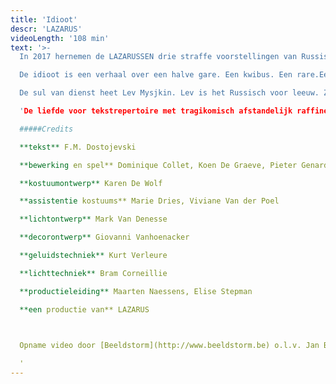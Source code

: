 ```yaml
---
title: 'Idioot'
descr: 'LAZARUS'
videoLength: '108 min'
text: '>-
  In 2017 hernemen de LAZARUSSEN drie straffe voorstellingen van Russische schrijvers onder de noemer ‘De Russen komen!’: Oblomow, Idioot en Karamazow. Eén keer Gontsjarow, twee keer Dostojewski. Drie joekels van romans met een serieuze staat van dienst.

  De idioot is een verhaal over een halve gare. Een kwibus. Een rare.Een prins, maar niet in de betekenis van koningszoon.

  De sul van dienst heet Lev Mysjkin. Lev is het Russisch voor leeuw. Zoals Leo. Lev, Leo. Leeuw. En Mysj is het Russisch voor muis. Lev Mysjkin. Leo Muysmans. Rare held. Een zieke held. Maar ook een heldere zieke. Een leeuw met een muizenhart. - Sukkel. Een muis met een leeuwenhart. - Maar hij is zo lief! Een man uit minstens twee stukken. Wat heeft die Lev Mysjkin? Lef, misschien? - Idioot.

  'De liefde voor tekstrepertoire met tragikomisch afstandelijk raffinement tot bij de toeschouwer krijgen, het is LAZARUS die ons blijft verrassen in die formule.' - Liv Laveyne, De Standaard 4\*

  #####Credits

  **tekst** F.M. Dostojevski

  **bewerking en spel** Dominique Collet, Koen De Graeve, Pieter Genard, Günther Lesage , Ryszard Turbiasz, Charlotte Vandermeersch

  **kostuumontwerp** Karen De Wolf

  **assistentie kostuums** Marie Dries, Viviane Van der Poel

  **lichtontwerp** Mark Van Denesse

  **decorontwerp** Giovanni Vanhoenacker

  **geluidstechniek** Kurt Verleure

  **lichttechniek** Bram Corneillie

  **productieleiding** Maarten Naessens, Elise Stepman

  **een productie van** LAZARUS

  ‍

  Opname video door [Beeldstorm](http://www.beeldstorm.be) o.l.v. Jan Bosteels  

  ‍'
---
```

